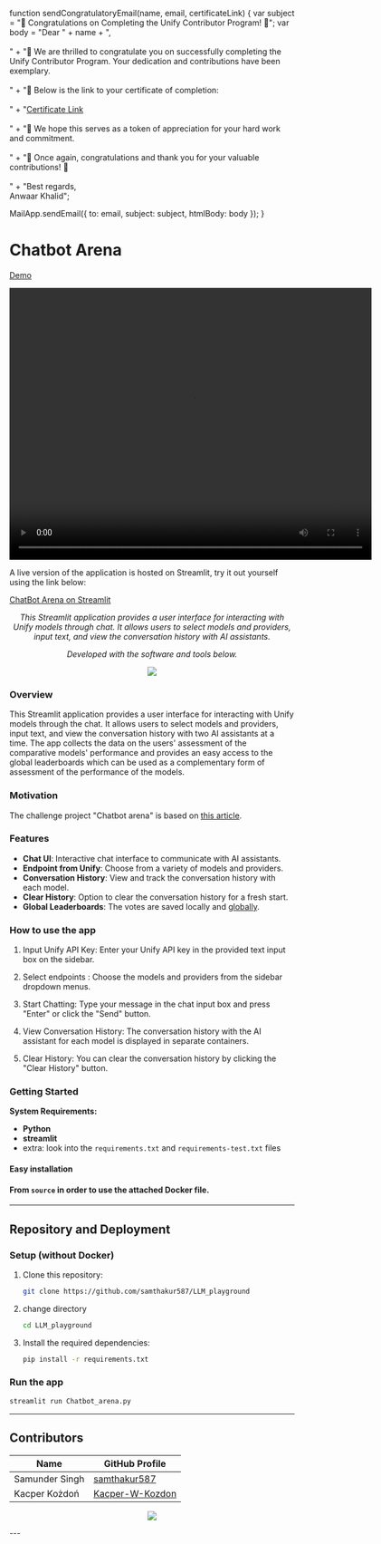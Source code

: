 function sendCongratulatoryEmail(name, email, certificateLink) {
  var subject = "🎉 Congratulations on Completing the Unify Contributor Program! 🎉";
  var body = "Dear " + name + ",<br><br>" +
             "👏 We are thrilled to congratulate you on successfully completing the Unify Contributor Program. Your dedication and contributions have been exemplary.<br><br>" +
             "📜 Below is the link to your certificate of completion:<br><br>" +
             "<a href='" + certificateLink + "'>Certificate Link</a><br><br>" +
             "🙌 We hope this serves as a token of appreciation for your hard work and commitment.<br><br>" +
             "🎈 Once again, congratulations and thank you for your valuable contributions! 🎈<br><br>" +
             "Best regards,<br> Anwaar Khalid";

  MailApp.sendEmail({
    to: email,
    subject: subject,
    htmlBody: body
  });
}
# Chatbot Arena

[Demo](https://github.com/Kacper-W-Kozdon/demos-Unify/assets/102428159/e5908b4e-0cd7-445d-a1ac-3086be2db5ba)

<video width="640" height="480" autoplay>
  <source src="../../../../_static/Chatbot_arena.mp4" type="video/mp4">
Your browser does not support the video tag.
</video>

A live version of the application is hosted on Streamlit, try it out yourself using the link below: 

[ChatBot Arena on Streamlit](https://llm-playground-unify.streamlit.app/)

<p align="center">
    <em>This Streamlit application provides a user interface for interacting with Unify models through chat. It allows users to select models and providers, input text, and view the conversation history with AI assistants.
</em>
</p>
<p align="center">
	<!-- Shields.io badges not used with skill icons. --><p>
<p align="center">
		<em>Developed with the software and tools below.</em>
</p>
<p align="center">
	<a href="https://skillicons.dev">
		<img src="https://skillicons.dev/icons?i=python,docker,github,gcp">
	</a></p>


###  Overview
This Streamlit application provides a user interface for interacting with Unify models through the chat. It allows users to select models and providers, input text, and view the conversation history with two AI assistants at a time. The app collects the data on the users' assessment of the comparative models' performance and provides an easy access to the global leaderboards which can be used as a complementary form of assessment of the performance of the models.


### Motivation
The challenge project "Chatbot arena" is based on [this article](https://arxiv.org/abs/2403.04132).


### Features

- **Chat UI**: Interactive chat interface to communicate with AI assistants.
- **Endpoint from Unify**: Choose from a variety of models and providers.
- **Conversation History**: View and track the conversation history with each model.
- **Clear History**: Option to clear the conversation history for a fresh start.
- **Global Leaderboards**: The votes are saved locally and [globally](https://docs.google.com/spreadsheets/d/10QrEik70RYY_LM8RW8GGq-vZWK2e1dka6agRGtKZPHU/edit#gid=0).




### How to use the app


1. Input Unify API Key: Enter your Unify API key in the provided text input box on the sidebar.

2. Select endpoints : Choose the models and providers from the sidebar dropdown menus.

3. Start Chatting: Type your message in the chat input box and press "Enter" or click the "Send" button.

4. View Conversation History: The conversation history with the AI assistant for each model is displayed in separate containers.

5. Clear History: You can clear the conversation history by clicking the "Clear History" button.


###  Getting Started

**System Requirements:**

* **Python**
* **streamlit**
* extra: look into the `requirements.txt` and `requirements-test.txt` files


####  Easy installation

<h4>From <code>source</code> in order to use the attached Docker file.</h4>

---

## Repository and Deployment

### Setup (without Docker)

1. Clone this repository:

    ```bash
    git clone https://github.com/samthakur587/LLM_playground
    ```
2. change directory
   ```bash
   cd LLM_playground
   ```


3. Install the required dependencies:

    ```bash
    pip install -r requirements.txt
    ```

### Run the app
```bash
streamlit run Chatbot_arena.py
```

---
## Contributors
<p align="center">
   


| Name | GitHub Profile |
|------|----------------|
| Samunder Singh | [samthakur587](https://github.com/samthakur587) |
| Kacper Kożdoń | [Kacper-W-Kozdon](https://github.com/Kacper-W-Kozdon) |

  <a href="https://github.com{/samthakur587/LLM_playground/graphs/contributors">
      <img src="https://contrib.rocks/image?repo=samthakur587/LLM_playground">
   </a>
</p>
---


